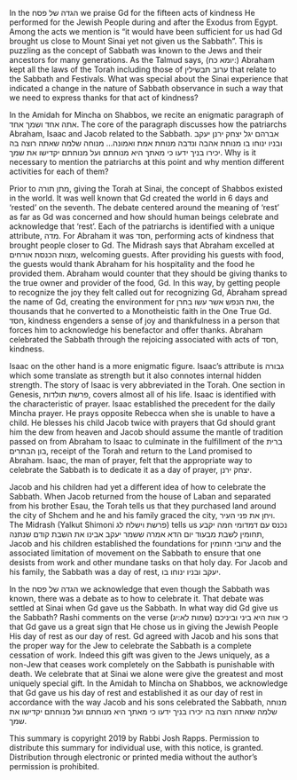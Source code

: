 In the הגדה של פסח we praise Gd for the fifteen acts of kindness He performed for the Jewish People during and after the Exodus from Egypt. Among the acts we mention is “it would have been sufficient for us had Gd brought us close to Mount Sinai yet not given us the Sabbath”. This is puzzling as the concept of Sabbath was known to the Jews and their ancestors for many generations. As the Talmud says, (יומא כח:) Abraham kept all the laws of the Torah including those of ערוב תבשילין that relate to the Sabbath and Festivals. What was special about the Sinai experience that indicated a change in the nature of Sabbath observance in such a way that we need to express thanks for that act of kindness?

In the Amidah for Mincha on Shabbos, we recite an enigmatic paragraph of אתה אחד ושמך אחד. The core of the paragraph discusses how the patriarchs Abraham, Isaac and Jacob related to the Sabbath. אברהם יגל יצחק ירנן יעקב ובניו ינוחו בו מנוחת אהבה ונדבה מנוחת אמת ואמונה... מנוחה שלמה שאתה רוצה בה יכירו בניך ידעו כי מאתך היא מנוחתם ועל מנוחתם יקדישו את שמך. Why is it necessary to mention the patriarchs at this point and why mention different activities for each of them?

Prior to מתן תורה, giving the Torah at Sinai, the concept of Shabbos existed in the world. It was well known that Gd created the world in 6 days and ‘rested’ on the seventh. The debate centered around the meaning of ‘rest’ as far as Gd was concerned and how should human beings celebrate and acknowledge that ‘rest’. Each of the patriarchs is identified with a unique attribute, מדה. For Abraham it was חסד, performing acts of kindness that brought people closer to Gd. The Midrash says that Abraham excelled at מצות הכנסת אורחים, welcoming guests. After providing his guests with food, the guests would thank Abraham for his hospitality and the food he provided them. Abraham would counter that they should be giving thanks to the true owner and provider of the food, Gd. In this way, by getting people to recognize the joy they felt called out for recognizing Gd, Abraham spread the name of Gd, creating the environment for ואת הנפש אשר עשו בחרן, the thousands that he converted to a Monotheistic faith in the One True Gd. חסד, kindness engenders a sense of joy and thankfulness in a person that forces him to acknowledge his benefactor and offer thanks. Abraham celebrated the Sabbath through the rejoicing associated with acts of חסד, kindness.

Isaac on the other hand is a more enigmatic figure. Isaac’s attribute is גבורה which some translate as strength but it also connotes internal hidden strength. The story of Isaac is very abbreviated in the Torah. One section in Genesis, פרשת תולדות, covers almost all of his life. Isaac is identified with the characteristic of prayer. Isaac established the precedent for the daily Mincha prayer. He prays opposite Rebecca when she is unable to have a child. He blesses his child Jacob twice with prayers that Gd should grant him the dew from heaven and Jacob should assume the mantle of tradition passed on from Abraham to Isaac to culminate in the fulfillment of the ברית בון הבתרים, receipt of the Torah and return to the Land promised to Abraham. Isaac, the man of prayer, felt that the appropriate way to celebrate the Sabbath is to dedicate it as a day of prayer, יצחק ירנן.

Jacob and his children had yet a different idea of how to celebrate the Sabbath. When Jacob returned from the house of Laban and separated from his brother Esau, the Torah tells us that they purchased land around the city of Shchem and he and his family graced the city, ויחן את פני העיר. The Midrash (Yalkut Shimoni פרשת וישלח לג) tells us נכנס עם דמדומי חמה יקבע תחומין לשבת מבעוד יום הדא אמרה ששמר יעקב אבינו את השבת קודם שנתנה, Jacob and his children established the foundations for ערובי תחומין and the associated limitation of movement on the Sabbath to ensure that one desists from work and other mundane tasks on that holy day. For Jacob and his family, the Sabbath was a day of rest, יעקב ובניו ינוחו בו.

In the הגדה של פסח we acknowledge that even though the Sabbath was known, there was a debate as to how to celebrate it. That debate was settled at Sinai when Gd gave us the Sabbath. In what way did Gd give us the Sabbath? Rashi comments on the verse כי אות היא ביני וביניכם (שמות לא:יג) that Gd gave us a great sign that He chose us in giving the Jewish People His day of rest as our day of rest. Gd agreed with Jacob and his sons that the proper way for the Jew to celebrate the Sabbath is a complete cessation of work. Indeed this gift was given to the Jews uniquely, as a non-Jew that ceases work completely on the Sabbath is punishable with death. We celebrate that at Sinai we alone were give the greatest and most uniquely special gift. In the Amidah to Mincha on Shabbos, we acknowledge that Gd gave us his day of rest and established it as our day of rest in accordance with the way Jacob and his sons celebrated the Sabbath, מנוחה שלמה שאתה רוצה בה יכירו בניך ידעו כי מאתך היא מנוחתם ועל מנוחתם יקדישו את שמך.

This summary is copyright 2019 by Rabbi Josh Rapps. Permission to distribute this summary for individual use, with this notice, is granted. Distribution through electronic or printed media without the author’s permission is prohibited.

